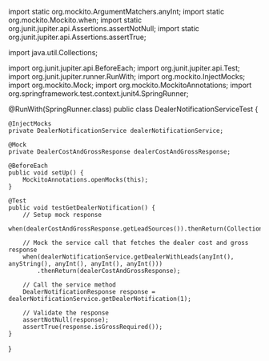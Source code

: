 
import static org.mockito.ArgumentMatchers.anyInt;
import static org.mockito.Mockito.when;
import static org.junit.jupiter.api.Assertions.assertNotNull;
import static org.junit.jupiter.api.Assertions.assertTrue;

import java.util.Collections;

import org.junit.jupiter.api.BeforeEach;
import org.junit.jupiter.api.Test;
import org.junit.jupiter.runner.RunWith;
import org.mockito.InjectMocks;
import org.mockito.Mock;
import org.mockito.MockitoAnnotations;
import org.springframework.test.context.junit4.SpringRunner;

@RunWith(SpringRunner.class)
public class DealerNotificationServiceTest {

    @InjectMocks
    private DealerNotificationService dealerNotificationService;

    @Mock
    private DealerCostAndGrossResponse dealerCostAndGrossResponse;

    @BeforeEach
    public void setUp() {
        MockitoAnnotations.openMocks(this);
    }

    @Test
    public void testGetDealerNotification() {
        // Setup mock response
        when(dealerCostAndGrossResponse.getLeadSources()).thenReturn(Collections.emptyList());
        
        // Mock the service call that fetches the dealer cost and gross response
        when(dealerNotificationService.getDealerWithLeads(anyInt(), anyString(), anyInt(), anyInt(), anyInt()))
            .thenReturn(dealerCostAndGrossResponse);

        // Call the service method
        DealerNotificationResponse response = dealerNotificationService.getDealerNotification(1);

        // Validate the response
        assertNotNull(response);
        assertTrue(response.isGrossRequired());
    }
}

